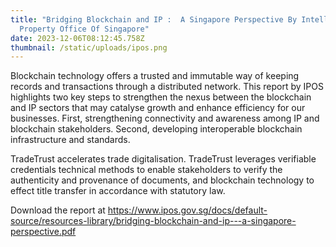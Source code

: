 ```yaml
---
title: "Bridging Blockchain and IP :  A Singapore Perspective By Intellectual
  Property Office Of Singapore"
date: 2023-12-06T08:12:45.758Z
thumbnail: /static/uploads/ipos.png
---
```

Blockchain technology offers a trusted and immutable way of keeping records and transactions through a distributed network. This report by IPOS highlights two key steps to strengthen the nexus between the blockchain and IP sectors that may catalyse growth and enhance efficiency for our businesses. First, strengthening connectivity and awareness among IP and blockchain stakeholders. Second, developing interoperable blockchain infrastructure and standards. 

T﻿radeTrust accelerates trade digitalisation. TradeTrust leverages verifiable credentials technical methods to enable stakeholders to verify the authenticity and provenance of documents, and blockchain technology to effect title transfer in accordance with statutory law. 

Download the report at <https://www.ipos.gov.sg/docs/default-source/resources-library/bridging-blockchain-and-ip---a-singapore-perspective.pdf>